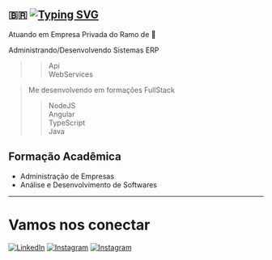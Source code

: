 
🇧🇷 [![Typing SVG](https://readme-typing-svg.herokuapp.com?font=Black+Ops+One&pause=1000&width=435&lines=Vin%C3%ADcius+de+Carvalho;Dev+FullStack;39+anos)](https://git.io/typing-svg)
---

Atuando em Empresa Privada do Ramo de 🚜 

Administrando/Desenvolvendo Sistemas ERP <br>
 >> Api <br>
 >> WebServices <br>
 
> Me desenvolvendo em formações FullStack 
 >> NodeJS <br>
 >> Angular <br>
 >> TypeScript <br>
 >> Java <br>

 ## Formação Acadêmica
  - Administração de Empresas
  - Análise e Desenvolvimento de Softwares

---
# Vamos nos conectar
[![LinkedIn](https://img.shields.io/badge/LinkedIn-000?style=for-the-badge&logo=linkedin&logoColor=0E76A8)](https://www.linkedin.com/in//vinicius-de-carvalho-98538124/)   [![Instagram](https://img.shields.io/badge/Instagram-000?style=for-the-badge&logo=instagram)](https://www.instagram.com/wericson.santos/)   [![Instagram](https://img.shields.io/badge/GitHub-000?style=for-the-badge&logo=github)](https://github.com/Werricsson-Santos)


